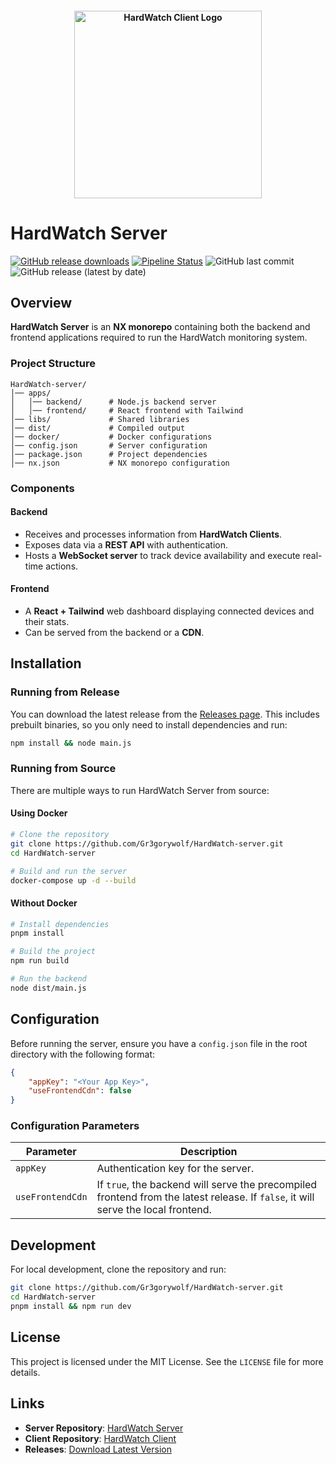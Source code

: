 <h4 style="text-align:center">
<img src="https://gr3gorywolf.github.io/HardWatch-server/assets/img/icon.png" height="300" width="300" alt="HardWatch Client Logo" />
</h4>

# HardWatch Server
[![GitHub release downloads](https://img.shields.io/github/downloads/Gr3gorywolf/HardWatch-server/total.svg)](https://github.com/Gr3gorywolf/HardWatch-server/releases/latest)
[![Pipeline Status](https://img.shields.io/github/actions/workflow/status/Gr3gorywolf/HardWatch-server/main.yml?label=Pipeline%20Status)](https://github.com/Gr3gorywolf/HardWatch-server/actions)
![GitHub last commit](https://img.shields.io/github/last-commit/Gr3gorywolf/HardWatch-server)
![GitHub release (latest by date)](https://img.shields.io/github/v/release/Gr3gorywolf/HardWatch-server?label=latest%20release)

## Overview

**HardWatch Server** is an **NX monorepo** containing both the backend and frontend applications required to run the HardWatch monitoring system.

### Project Structure

```plaintext
HardWatch-server/
│── apps/
│   │── backend/      # Node.js backend server
│   │── frontend/     # React frontend with Tailwind
│── libs/             # Shared libraries
│── dist/             # Compiled output
│── docker/           # Docker configurations
│── config.json       # Server configuration
│── package.json      # Project dependencies
│── nx.json           # NX monorepo configuration
```

### Components

#### **Backend**
- Receives and processes information from **HardWatch Clients**.
- Exposes data via a **REST API** with authentication.
- Hosts a **WebSocket server** to track device availability and execute real-time actions.

#### **Frontend**
- A **React + Tailwind** web dashboard displaying connected devices and their stats.
- Can be served from the backend or a **CDN**.

## Installation

### Running from Release
You can download the latest release from the [Releases page](https://github.com/Gr3gorywolf/HardWatch-server/releases/latest). This includes prebuilt binaries, so you only need to install dependencies and run:
```sh
npm install && node main.js
```

### Running from Source
There are multiple ways to run HardWatch Server from source:

#### **Using Docker**
```sh
# Clone the repository
git clone https://github.com/Gr3gorywolf/HardWatch-server.git
cd HardWatch-server

# Build and run the server
docker-compose up -d --build
```

#### **Without Docker**
```sh
# Install dependencies
pnpm install

# Build the project
npm run build

# Run the backend
node dist/main.js
```

## Configuration

Before running the server, ensure you have a `config.json` file in the root directory with the following format:

```json
{
    "appKey": "<Your App Key>",
    "useFrontendCdn": false
}
```

### Configuration Parameters

| Parameter         | Description |
|------------------|-------------|
| `appKey`        | Authentication key for the server. |
| `useFrontendCdn`| If `true`, the backend will serve the precompiled frontend from the latest release. If `false`, it will serve the local frontend. |

## Development

For local development, clone the repository and run:
```sh
git clone https://github.com/Gr3gorywolf/HardWatch-server.git
cd HardWatch-server
pnpm install && npm run dev
```

## License

This project is licensed under the MIT License. See the `LICENSE` file for more details.

## Links

- **Server Repository**: [HardWatch Server](https://github.com/Gr3gorywolf/HardWatch-server)
- **Client Repository**: [HardWatch Client](https://github.com/Gr3gorywolf/HardWatch-client)
- **Releases**: [Download Latest Version](https://github.com/Gr3gorywolf/HardWatch-server/releases/latest)

